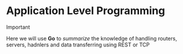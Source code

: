 # Application Level Programming

> [!IMPORTANT]
> Here we will use **Go** to *summarize* the knowledge of handling routers, servers, hadnlers and data transferring using REST or TCP

